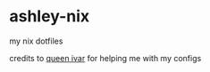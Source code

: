 # ashley-nix
my nix dotfiles

credits to [queen ivar](https://github.com/ivarwithoutbones) for helping me with my configs
